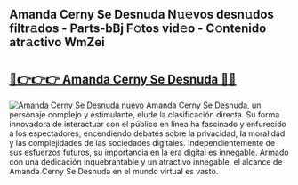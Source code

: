 ## Amanda Cerny Se Desnuda N𝚞𝚎vos desn𝚞dos filtr𝚊dos - Parts-bBj F𝚘tos vid𝚎o - C𝚘ntenido atr𝚊ctivo WmZei

# <h2><a href="http://mbatmwe.tromn.icu/?c=Amanda+Cerny+Se+Desnuda">🔗👉👉👉 Amanda Cerny Se Desnuda 🔗🔗</a></h2>

[![Amanda Cerny Se Desnuda nuevo](https://i.imgur.com/pEAQMta.gif)](http://mbatmwe.tromn.icu/?c=Amanda+Cerny+Se+Desnuda)
Amanda Cerny Se Desnuda, un personaje complejo y estimulante, elude la clasificación directa. Su forma innovadora de interactuar con el público en línea ha fascinado y enfurecido a los espectadores, encendiendo debates sobre la privacidad, la moralidad y las complejidades de las sociedades digitales. Independientemente de sus esfuerzos futuros, su importancia en la era digital es innegable. Armado con una dedicación inquebrantable y un atractivo innegable, el alcance de Amanda Cerny Se Desnuda en el mundo virtual es vasto.

